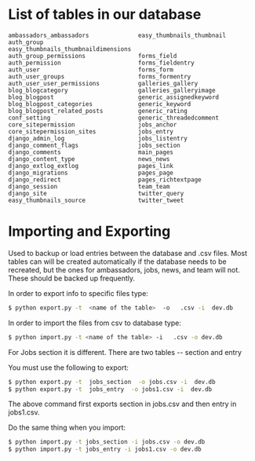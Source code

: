 List of tables in our database
==============================
```
ambassadors_ambassadors              easy_thumbnails_thumbnail          
auth_group                           easy_thumbnails_thumbnaildimensions
auth_group_permissions               forms_field                        
auth_permission                      forms_fieldentry                   
auth_user                            forms_form                         
auth_user_groups                     forms_formentry                    
auth_user_user_permissions           galleries_gallery                  
blog_blogcategory                    galleries_galleryimage             
blog_blogpost                        generic_assignedkeyword            
blog_blogpost_categories             generic_keyword                    
blog_blogpost_related_posts          generic_rating                     
conf_setting                         generic_threadedcomment            
core_sitepermission                  jobs_anchor                        
core_sitepermission_sites            jobs_entry                         
django_admin_log                     jobs_listentry                     
django_comment_flags                 jobs_section                       
django_comments                      main_pages                         
django_content_type                  news_news                          
django_extlog_extlog                 pages_link                         
django_migrations                    pages_page                         
django_redirect                      pages_richtextpage                 
django_session                       team_team                          
django_site                          twitter_query                      
easy_thumbnails_source               twitter_tweet
```


Importing and Exporting
=======================
Used to backup or load entries between the database and .csv files.
Most tables can will be created automatically if the database needs to be recreated, but the ones for ambassadors, jobs, news, and team will not. These should be backed up frequently.

In order to export info to specific files type:
```bash
$ python export.py -t  <name of the table>  -o   .csv -i  dev.db
```

In order to import the files from csv to database type:
```bash
$ python import.py -t <name of the table> -i   .csv -o dev.db
```

For Jobs section it is different. There are two tables -- section and entry

You must use the following to export:
```bash
$ python export.py -t  jobs_section  -o jobs.csv -i  dev.db
$ python export.py -t  jobs_entry  -o jobs1.csv -i  dev.db
```

The above command first exports section in jobs.csv and then entry in jobs1.csv.

Do the same thing when you import:
```bash
$ python import.py -t jobs_section -i jobs.csv -o dev.db
$ python import.py -t jobs_entry -i jobs1.csv -o dev.db
```
